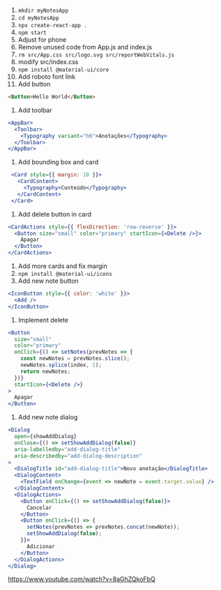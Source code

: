 1. `mkdir myNotesApp`
1. `cd myNotesApp`
1. `npx create-react-app .`
1. `npm start`
1. Adjust for phone
1. Remove unused code from App.js and index.js
1. `rm src/App.css src/logo.svg src/reportWebVitals.js`
1. modify src/index.css
1. `npm install @material-ui/core`
1. Add roboto font link
1. Add button 
```html
<Button>Hello World</Button>
```
1. Add toolbar 
```jsx
<AppBar>
  <Toolbar>
    <Typography variant="h6">Anotações</Typography>
  </Toolbar>
</AppBar>
```
1. Add bounding box and card
```jsx
 <Card style={{ margin: 10 }}>
   <CardContent>
     <Typography>Conteúdo</Typography>
   </CardContent>
 </Card>
```
1. Add delete button in card
```jsx
<CardActions style={{ flexDirection: 'row-reverse' }}>
  <Button size="small" color="primary" startIcon={<Delete />}>
    Apagar
  </Button>
</CardActions>
```
1. Add more cards and fix margin
1. `npm install @material-ui/icons`
1. Add new note button
```jsx
<IconButton style={{ color: 'white' }}>
  <Add />
</IconButton>
```
1. Implement delete
```jsx
<Button
  size="small"
  color="primary"
  onClick={() => setNotes(prevNotes => {
    const newNotes = prevNotes.slice();
    newNotes.splice(index, 1);
    return newNotes;
  })}
  startIcon={<Delete />}
>
  Apagar
</Button>
```
1. Add new note dialog
```jsx
<Dialog
  open={showAddDialog}
  onClose={() => setShowAddDialog(false)}
  aria-labelledby="add-dialog-title"
  aria-describedby="add-dialog-description"
>
  <DialogTitle id="add-dialog-title">Novo anotação</DialogTitle>
  <DialogContent>
    <TextField onChange={event => newNote = event.target.value} />
  </DialogContent>
  <DialogActions>
    <Button onClick={() => setShowAddDialog(false)}>
      Cancelar
    </Button>
    <Button onClick={() => {
      setNotes(prevNotes => prevNotes.concat(newNote));
      setShowAddDialog(false);
    }}>
      Adicionar
    </Button>
  </DialogActions>
</Dialog>
```

https://www.youtube.com/watch?v=8aGhZQkoFbQ
